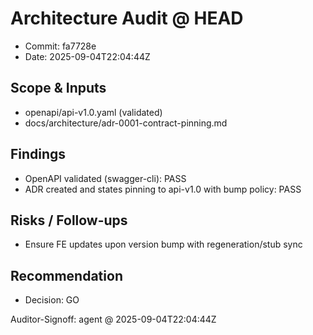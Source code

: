 # Architecture Audit @ HEAD

- Commit: fa7728e
- Date: 2025-09-04T22:04:44Z

## Scope & Inputs
- openapi/api-v1.0.yaml (validated)
- docs/architecture/adr-0001-contract-pinning.md

## Findings
- OpenAPI validated (swagger-cli): PASS
- ADR created and states pinning to api-v1.0 with bump policy: PASS

## Risks / Follow-ups
- Ensure FE updates upon version bump with regeneration/stub sync

## Recommendation
- Decision: GO

Auditor-Signoff: agent @ 2025-09-04T22:04:44Z